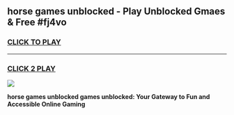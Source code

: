 
## horse games unblocked - Play Unblocked Gmaes & Free #fj4vo
<h3>
<a href="https://news.freeplayer.one?title=horse_games_unblocked&ref=03M">CLICK TO PLAY</a></h3>
<hr>

<h3>
<a href="https://news.freeplayer.one?title=horse_games_unblocked&ref=03M">CLICK 2 PLAY</a>
  
</h3>

<a href="https://news.freeplayer.one?title=horse_games_unblocked&ref=03M"><img src="https://clearcache.store/games.png"></a>


**horse games unblocked games unblocked: Your Gateway to Fun and Accessible Online Gaming**
